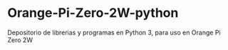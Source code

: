 # Orange-Pi-Zero-2W-python
Depositorio de librerias y programas en Python 3, para uso en Orange Pi Zero 2W

